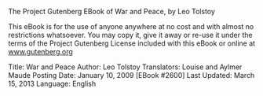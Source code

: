 The Project Gutenberg EBook of War and Peace, by Leo Tolstoy

This eBook is for the use of anyone anywhere at no cost and with almost
no restrictions whatsoever.  You may copy it, give it away or re-use it
under the terms of the Project Gutenberg License included with this
eBook or online at www.gutenberg.org


Title: War and Peace
Author: Leo Tolstoy
Translators: Louise and Aylmer Maude
Posting Date: January 10, 2009 [EBook #2600]
Last Updated: March 15, 2013
Language: English
